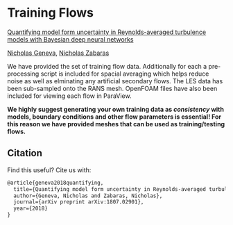 # Training Flows

[Quantifying model form uncertainty in Reynolds-averaged turbulence models with Bayesian deep neural networks](https://arxiv.org/pdf/1807.02901.pdf)

[Nicholas Geneva](http://nicholasgeneva.com/), [Nicholas Zabaras](https://www.zabaras.com)

We have provided the set of training flow data. Additionally for each a pre-processing script is included for spacial averaging which helps reduce noise as well as elminating any artificial secondary flows. The LES data has been sub-sampled onto the RANS mesh. OpenFOAM files have also been included for viewing each flow in ParaView.

**We highly suggest generating your own training data as *consistency* with models, boundary conditions and other flow parameters is essential! For this reason we have provided meshes that can be used as training/testing flows.**

## Citation
Find this useful? Cite us with:
```latex
@article{geneva2018quantifying,
  title={Quantifying model form uncertainty in Reynolds-averaged turbulence models with Bayesian deep neural networks},
  author={Geneva, Nicholas and Zabaras, Nicholas},
  journal={arXiv preprint arXiv:1807.02901},
  year={2018}
}
```
